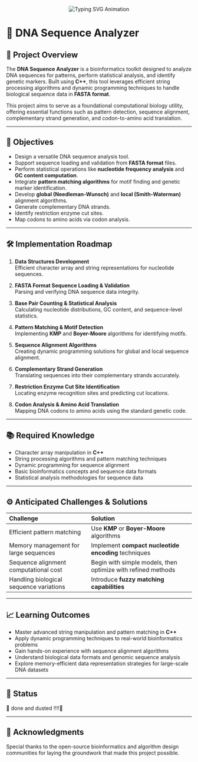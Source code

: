 <p align="center">
  <img src="https://readme-typing-svg.herokuapp.com?font=Fira+Code&size=26&pause=1500&color=004EFF&center=true&vCenter=true&width=900&lines=🧬+Welcome+to+the+Genetics+World;🔬+DNA+Sequence+Analyzer+in+C%2B%2B;🚀+Bioinformatics+%7C+Pattern+Matching+%7C+Sequence+Alignment;🧠+Explore+Genomic+📊+Data+with+Algorithms∲∭∭∰" alt="Typing SVG Animation" />
</p>

# 🧬 DNA Sequence Analyzer

## 📖 Project Overview

The **DNA Sequence Analyzer** is a bioinformatics toolkit designed to analyze DNA sequences for patterns, perform statistical analysis, and identify genetic markers. Built using **C++**, this tool leverages efficient string processing algorithms and dynamic programming techniques to handle biological sequence data in **FASTA format**.

This project aims to serve as a foundational computational biology utility, offering essential functions such as pattern detection, sequence alignment, complementary strand generation, and codon-to-amino acid translation.

---

## 🎯 Objectives

- Design a versatile DNA sequence analysis tool.
- Support sequence loading and validation from **FASTA format** files.
- Perform statistical operations like **nucleotide frequency analysis** and **GC content computation**.
- Integrate **pattern matching algorithms** for motif finding and genetic marker identification.
- Develop **global (Needleman-Wunsch)** and **local (Smith-Waterman)** alignment algorithms.
- Generate complementary DNA strands.
- Identify restriction enzyme cut sites.
- Map codons to amino acids via codon analysis.

---

## 🛠️ Implementation Roadmap

1. **Data Structures Development**  
   Efficient character array and string representations for nucleotide sequences.

2. **FASTA Format Sequence Loading & Validation**  
   Parsing and verifying DNA sequence data integrity.

3. **Base Pair Counting & Statistical Analysis**  
   Calculating nucleotide distributions, GC content, and sequence-level statistics.

4. **Pattern Matching & Motif Detection**  
   Implementing **KMP** and **Boyer-Moore** algorithms for identifying motifs.

5. **Sequence Alignment Algorithms**  
   Creating dynamic programming solutions for global and local sequence alignment.

6. **Complementary Strand Generation**  
   Translating sequences into their complementary strands accurately.

7. **Restriction Enzyme Cut Site Identification**  
   Locating enzyme recognition sites and predicting cut locations.

8. **Codon Analysis & Amino Acid Translation**  
   Mapping DNA codons to amino acids using the standard genetic code.

---

## 📚 Required Knowledge

- Character array manipulation in **C++**
- String processing algorithms and pattern matching techniques
- Dynamic programming for sequence alignment
- Basic bioinformatics concepts and sequence data formats
- Statistical analysis methodologies for sequence data

---

## ⚙️ Anticipated Challenges & Solutions

| Challenge                             | Solution                                                   |
|:--------------------------------------|:------------------------------------------------------------|
| Efficient pattern matching            | Use **KMP** or **Boyer-Moore** algorithms                    |
| Memory management for large sequences | Implement **compact nucleotide encoding** techniques         |
| Sequence alignment computational cost | Begin with simple models, then optimize with refined methods |
| Handling biological sequence variations| Introduce **fuzzy matching capabilities**                    |

---

## 📈 Learning Outcomes

- Master advanced string manipulation and pattern matching in **C++**
- Apply dynamic programming techniques to real-world bioinformatics problems
- Gain hands-on experience with sequence alignment algorithms
- Understand biological data formats and genomic sequence analysis
- Explore memory-efficient data representation strategies for large-scale DNA datasets

---

## 📌 Status

🚀 done and dusted ‼️‼️💱

---



## 🤝 Acknowledgments

Special thanks to the open-source bioinformatics and algorithm design communities for laying the groundwork that made this project possible.

